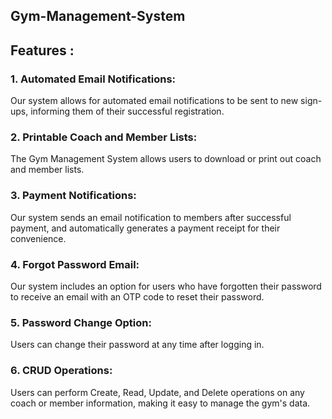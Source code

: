 ## Gym-Management-System

## Features :
### 1. Automated Email Notifications: 
Our system allows for automated email notifications to be sent to new sign-ups, informing them of their successful registration.

### 2. Printable Coach and Member Lists: 
The Gym Management System allows users to download or print out coach and member lists.


### 3. Payment Notifications:
Our system sends an email notification to members after successful payment, and automatically generates a payment receipt for their convenience.


### 4. Forgot Password Email:
Our system includes an option for users who have forgotten their password to receive an email with an OTP code to reset their password.


### 5. Password Change Option: 
Users can change their password at any time after logging in.


### 6. CRUD Operations: 
Users can perform Create, Read, Update, and Delete operations on any coach or member information, making it easy to manage the gym's data.
